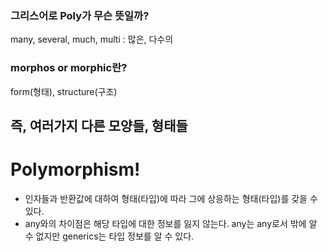 ### 그리스어로 Poly가 무슨 뜻일까?

many, several, much, multi : 많은, 다수의

### morphos or morphic란?

form(형태), structure(구조)

## 즉, 여러가지 다른 모양들, 형태들

# Polymorphism!

- 인자들과 반환값에 대하여 형태(타입)에 따라 그에 상응하는 형태(타입)를 갖을 수 있다.
- any와의 차이점은 해당 타입에 대한 정보를 잃지 않는다. any는 any로서 밖에 알 수 없지만 generics는 타입 정보를 알 수 있다.